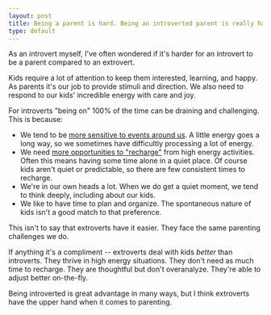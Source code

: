 ```yaml
---
layout: post
title: Being a parent is hard. Being an introverted parent is really hard.
type: default
---
```

As an introvert myself, I've often wondered if it's harder for an introvert to be a parent compared to an extrovert.

Kids require a lot of attention to keep them interested, learning, and happy. As parents it's our job to provide stimuli and direction. We also need to respond to our kids' incredible energy with care and joy.

For introverts "being on" 100% of the time can be draining and challenging. This is because:

- We tend to be [more sensitive to events around us](http://en.wikipedia.org/wiki/Quiet:_The_Power_of_Introverts_in_a_World_That_Can't_Stop_Talking#Physiology_of_temperament). A little energy goes a long way, so we sometimes have difficultly processing a lot of energy.
- We need [more opportunities to "recharge"](http://www.theatlantic.com/magazine/archive/2003/03/caring-for-your-introvert/302696/) from high energy activities. Often this means having some time alone in a quiet place. Of course kids aren't quiet or predictable, so there are few consistent times to recharge.
- We're in our own heads a lot. When we do get a quiet moment, we tend to think deeply, including about our kids.
- We like to have time to plan and organize. The spontaneous nature of kids isn't a good match to that preference.

This isn't to say that extroverts have it easier. They face the same parenting challenges we do.

If anything it's a compliment -- extroverts deal with kids _better_ than introverts. They thrive in high energy situations. They don't need as much time to recharge. They are thoughtful but don't overanalyze. They're able to adjust better on-the-fly.

Being introverted is great advantage in many ways, but I think extroverts have the upper hand when it comes to parenting.
